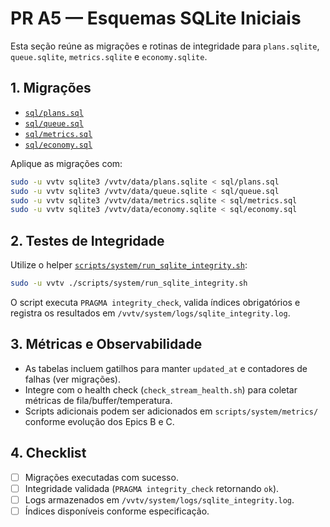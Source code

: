 # PR A5 — Esquemas SQLite Iniciais

Esta seção reúne as migrações e rotinas de integridade para `plans.sqlite`, `queue.sqlite`, `metrics.sqlite` e `economy.sqlite`.

## 1. Migrações

- [`sql/plans.sql`](../../sql/plans.sql)
- [`sql/queue.sql`](../../sql/queue.sql)
- [`sql/metrics.sql`](../../sql/metrics.sql)
- [`sql/economy.sql`](../../sql/economy.sql)

Aplique as migrações com:

```bash
sudo -u vvtv sqlite3 /vvtv/data/plans.sqlite < sql/plans.sql
sudo -u vvtv sqlite3 /vvtv/data/queue.sqlite < sql/queue.sql
sudo -u vvtv sqlite3 /vvtv/data/metrics.sqlite < sql/metrics.sql
sudo -u vvtv sqlite3 /vvtv/data/economy.sqlite < sql/economy.sql
```

## 2. Testes de Integridade

Utilize o helper [`scripts/system/run_sqlite_integrity.sh`](../../scripts/system/run_sqlite_integrity.sh):

```bash
sudo -u vvtv ./scripts/system/run_sqlite_integrity.sh
```

O script executa `PRAGMA integrity_check`, valida índices obrigatórios e registra os resultados em
`/vvtv/system/logs/sqlite_integrity.log`.

## 3. Métricas e Observabilidade

- As tabelas incluem gatilhos para manter `updated_at` e contadores de falhas (ver migrações).
- Integre com o health check (`check_stream_health.sh`) para coletar métricas de fila/buffer/temperatura.
- Scripts adicionais podem ser adicionados em `scripts/system/metrics/` conforme evolução dos Epics B e C.

## 4. Checklist

- [ ] Migrações executadas com sucesso.
- [ ] Integridade validada (`PRAGMA integrity_check` retornando `ok`).
- [ ] Logs armazenados em `/vvtv/system/logs/sqlite_integrity.log`.
- [ ] Índices disponíveis conforme especificação.
